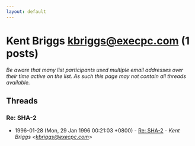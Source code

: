 ```yaml
---
layout: default
---
```


# Kent Briggs <kbriggs@execpc.com> (1 posts)

_Be aware that many list participants used multiple email addresses over their time active on the list. As such this page may not contain all threads available._

## Threads

### Re: SHA-2
+ 1996-01-28 (Mon, 29 Jan 1996 00:21:03 +0800) - [Re: SHA-2](/archive/1996/01/5abcefe03abf4473765fcad99570684ecdc20c83108125bb8f238c44a8af66e7) - _Kent Briggs \<kbriggs@execpc.com\>_

